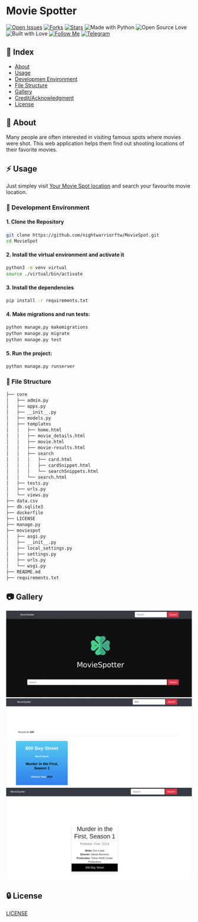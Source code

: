 # Movie Spotter

[![Open Issues](https://img.shields.io/github/issues/nightwarriorftw/MovieSpot?style=for-the-badge&logo=github)](https://github.com/nightwarriorftw/MovieSpot/issues) [![Forks](https://img.shields.io/github/forks/nightwarriorftw/MovieSpot?style=for-the-badge&logo=github)](https://github.com/nightwarriorftw/MovieSpot/network/members) [![Stars](https://img.shields.io/github/stars/nightwarriorftw/MovieSpot?style=for-the-badge&logo=reverbnation)](https://github.com/nightwarriorftw/MovieSpot/stargazers) ![Made with Python](https://img.shields.io/badge/Made%20with-Python-blueviolet?style=for-the-badge&logo=python) ![Open Source Love](https://img.shields.io/badge/Open%20Source-%E2%99%A5-red?style=for-the-badge&logo=open-source-initiative) ![Built with Love](https://img.shields.io/badge/Built%20With-%E2%99%A5-critical?style=for-the-badge&logo=ko-fi) [![Follow Me](https://img.shields.io/twitter/follow/nightwarriorftw?color=blue&label=Follow%20%40nightwarriorftw&logo=twitter&style=for-the-badge)](https://twitter.com/intent/follow?screen_name=nightwarriorftw) [![Telegram](https://img.shields.io/badge/Telegram-Chat-informational?style=for-the-badge&logo=telegram)](https://telegram.me/nightwarriorftw)

## :ledger: Index

- [About](#beginner-about)
- [Usage](#zap-usage)
- [Developmen Environment](#nut_and_bolt-development-environment)
- [File Structure](#file_folder-file-structure)
- [Gallery](#camera-gallery)
- [Credit/Acknowledgment](#star2-creditacknowledgment)
- [License](#lock-license)

## :beginner: About

Many people are often interested in visiting famous spots where movies were shot. This web application helps them find out shooting locations of their favorite 
movies.

## :zap: Usage
Just simpley visit [Your Movie Spot location](https://favmoviespot.herokuapp.com/) and search your favourite movie location.

### :nut_and_bolt: Development Environment

#### 1. Clone the Repository

```Bash
git clone https://github.com/nightwarriorftw/MovieSpot.git
cd MovieSpot
```

#### 2. Install the virtual environment and activate it
```Bash
python3 -m venv virtual
source ./virtual/bin/activate
```

#### 3. Install the dependencies
```BASH
pip install -r requirements.txt
```

#### 4. Make migrations and run tests:

```BASH
python manage.py makemigrations
python manage.py migrate
python manage.py test
```

#### 5. Run the project:

```BASH
python manage.py runserver
```

### :file_folder: File Structure
```
├── core
│   ├── admin.py
│   ├── apps.py
│   ├── __init__.py
│   ├── models.py
│   ├── templates
│   │   ├── home.html
│   │   ├── movie_details.html
│   │   ├── movie.html
│   │   ├── movie-results.html
│   │   ├── search
│   │   │   ├── card.html
│   │   │   ├── cardSnippet.html
│   │   │   └── searchSnippets.html
│   │   └── search.html
│   ├── tests.py
│   ├── urls.py
│   └── views.py
├── data.csv
├── db.sqlite3
├── dockerfile
├── LICENSE
├── manage.py
├── moviespot
│   ├── asgi.py
│   ├── __init__.py
│   ├── local_settings.py
│   ├── settings.py
│   ├── urls.py
│   └── wsgi.py
├── README.md
├── requirements.txt
```

## :camera: Gallery

![Front page](./public/1.png)
![Search Results Page](./public/2.png)
![Details Page](./public/3.png)

## :lock: License

[LICENSE](/LICENSE)

